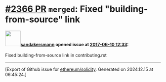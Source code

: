 # [\#2366 PR](https://github.com/ethereum/solidity/pull/2366) `merged`: Fixed "building-from-source" link

#### <img src="https://avatars.githubusercontent.com/u/6118832?u=a025a3e3252da6d70e7a45cda4802ee50d217d9e&v=4" width="50">[sandakersmann](https://github.com/sandakersmann) opened issue at [2017-06-10 12:33](https://github.com/ethereum/solidity/pull/2366):

Fixed building-from-source link in contributing.rst




-------------------------------------------------------------------------------



[Export of Github issue for [ethereum/solidity](https://github.com/ethereum/solidity). Generated on 2024.12.15 at 06:45:24.]
